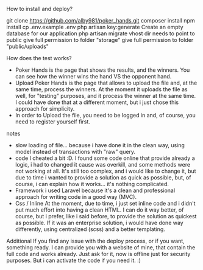 How to install and deploy?

git clone https://github.com/alby981/poker_hands.git
composer install
npm install
cp .env.example .env
php artisan key:generate
Create an empty database for our application
php artisan migrate
vhost dir needs to point to public 
give full permission to folder "storage"
give full permission to folder "public/uploads"


How does the test works?
- Poker Hands is the page that shows the results, and the winners. 
You can see how the winner wins the hand VS the opponent hand. 
- Upload Poker Hands is the page that allows to upload the file and, at the same time, 
process the winners. 
At the moment it uploads the file as well, for "testing" purposes, and it process the winner at the same time. 
I could have done that at a different moment, but i just chose this approach for simplicity. 
- In order to Upload the file, you need to be logged in and, of course, you need to register yourself first. 

notes
- slow loading of file...
because i have done it in the clean way, using model instead of transactions with "raw" query. 
- code
I cheated a bit :D. I found some code online that provide already a logic, i had to changed it cause was overkill,
and some methods were not working at all.
It's still too complex, and i would like to change it, but due to time i wanted to provide a solution as quick as possible,
but, of course, i can explain how it works... it's nothing complicated. 
- Framework
i used Laravel because it's a clean and professional approach for writing code in a good way (MVC). 
- Css / Inline
At the moment, due to time, i just set inline code and i didn't put much effort into having a clean HTML. 
I can do it way better, of course, but i prefer, like i said before, to provide the solution as quickest as possible. 
If it was an enterprise solution, i would have done way differently, using centralized (scss) and a better templating. 

Additional
If you find any issue with the deploy process, or if you want, something ready. I can provide you with a website of mine, that contain 
the full code and works already. Just ask for it, now is offline just for security purposes. But i can activate the code if you need it. 
:)
